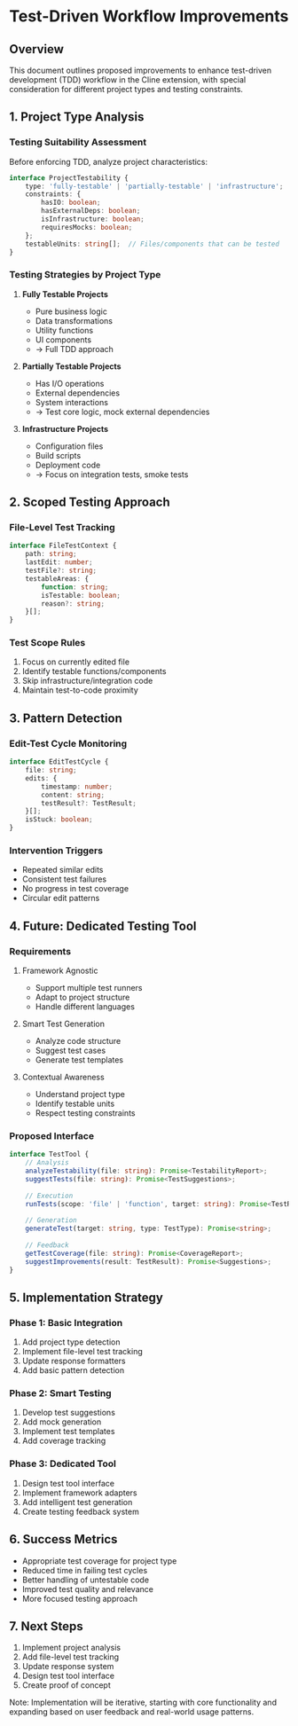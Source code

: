 # Test-Driven Workflow Improvements

## Overview
This document outlines proposed improvements to enhance test-driven development (TDD) workflow in the Cline extension, with special consideration for different project types and testing constraints.

## 1. Project Type Analysis

### Testing Suitability Assessment
Before enforcing TDD, analyze project characteristics:

```typescript
interface ProjectTestability {
    type: 'fully-testable' | 'partially-testable' | 'infrastructure';
    constraints: {
        hasIO: boolean;
        hasExternalDeps: boolean;
        isInfrastructure: boolean;
        requiresMocks: boolean;
    };
    testableUnits: string[];  // Files/components that can be tested
}
```

### Testing Strategies by Project Type

1. **Fully Testable Projects**
   - Pure business logic
   - Data transformations
   - Utility functions
   - UI components
   - → Full TDD approach

2. **Partially Testable Projects**
   - Has I/O operations
   - External dependencies
   - System interactions
   - → Test core logic, mock external dependencies

3. **Infrastructure Projects**
   - Configuration files
   - Build scripts
   - Deployment code
   - → Focus on integration tests, smoke tests

## 2. Scoped Testing Approach

### File-Level Test Tracking
```typescript
interface FileTestContext {
    path: string;
    lastEdit: number;
    testFile?: string;
    testableAreas: {
        function: string;
        isTestable: boolean;
        reason?: string;
    }[];
}
```

### Test Scope Rules
1. Focus on currently edited file
2. Identify testable functions/components
3. Skip infrastructure/integration code
4. Maintain test-to-code proximity

## 3. Pattern Detection

### Edit-Test Cycle Monitoring
```typescript
interface EditTestCycle {
    file: string;
    edits: {
        timestamp: number;
        content: string;
        testResult?: TestResult;
    }[];
    isStuck: boolean;
}
```

### Intervention Triggers
- Repeated similar edits
- Consistent test failures
- No progress in test coverage
- Circular edit patterns

## 4. Future: Dedicated Testing Tool

### Requirements
1. Framework Agnostic
   - Support multiple test runners
   - Adapt to project structure
   - Handle different languages

2. Smart Test Generation
   - Analyze code structure
   - Suggest test cases
   - Generate test templates

3. Contextual Awareness
   - Understand project type
   - Identify testable units
   - Respect testing constraints

### Proposed Interface
```typescript
interface TestTool {
    // Analysis
    analyzeTestability(file: string): Promise<TestabilityReport>;
    suggestTests(file: string): Promise<TestSuggestions>;
    
    // Execution
    runTests(scope: 'file' | 'function', target: string): Promise<TestResult>;
    
    // Generation
    generateTest(target: string, type: TestType): Promise<string>;
    
    // Feedback
    getTestCoverage(file: string): Promise<CoverageReport>;
    suggestImprovements(result: TestResult): Promise<Suggestions>;
}
```

## 5. Implementation Strategy

### Phase 1: Basic Integration
1. Add project type detection
2. Implement file-level test tracking
3. Update response formatters
4. Add basic pattern detection

### Phase 2: Smart Testing
1. Develop test suggestions
2. Add mock generation
3. Implement test templates
4. Add coverage tracking

### Phase 3: Dedicated Tool
1. Design test tool interface
2. Implement framework adapters
3. Add intelligent test generation
4. Create testing feedback system

## 6. Success Metrics

- Appropriate test coverage for project type
- Reduced time in failing test cycles
- Better handling of untestable code
- Improved test quality and relevance
- More focused testing approach

## 7. Next Steps

1. Implement project analysis
2. Add file-level test tracking
3. Update response system
4. Design test tool interface
5. Create proof of concept

Note: Implementation will be iterative, starting with core functionality and expanding based on user feedback and real-world usage patterns.
